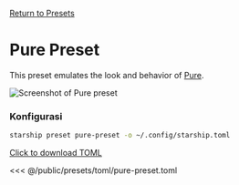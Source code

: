[Return to Presets](./#pure)

# Pure Preset

This preset emulates the look and behavior of [Pure](https://github.com/sindresorhus/pure).

![Screenshot of Pure preset](/presets/img/pure-preset.png)

### Konfigurasi

```sh
starship preset pure-preset -o ~/.config/starship.toml
```

[Click to download TOML](/presets/toml/pure-preset.toml)

<<< @/public/presets/toml/pure-preset.toml
